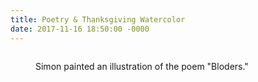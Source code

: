 ```yaml
---
title: Poetry & Thanksgiving Watercolor
date: 2017-11-16 18:50:00 -0000
---
```


<figure><img src="/journal/images/poetry-thanksgiving1.jpg" alt="" /><figcaption><p>Simon painted an illustration of the poem "Bloders."</p></figcaption></figure>

<figure><img src="/journal/images/poetry-thanksgiving2.jpg" alt="" /></figure>